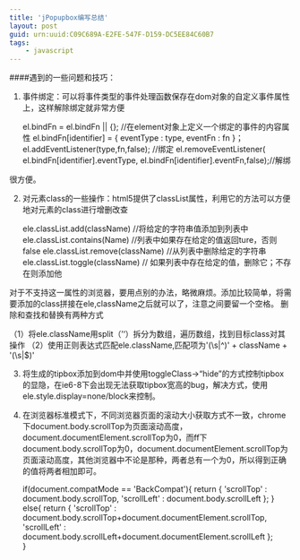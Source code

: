 ```yaml
---
title: 'jPopupbox编写总结'
layout: post
guid: urn:uuid:C09C689A-E2FE-547F-D159-DC5EE84C60B7
tags:
    - javascript
---
```

####遇到的一些问题和技巧： 

 1. 事件绑定：可以将事件类型的事件处理函数保存在dom对象的自定义事件属性上，这样解除绑定就非常方便

    el.bindFn = el.bindFn || {};    //在element对象上定义一个绑定的事件的内容属性
       el.bindFn[identifier] = {
         eventType : type,
         eventFn : fn
       }；                                  
    el.addEventListener(type,fn,false);    //绑定
    el.removeEventListener( el.bindFn[identifier].eventType, el.bindFn[identifier].eventFn,false);//解绑

很方便。

 2. 对元素class的一些操作：html5提供了classList属性，利用它的方法可以方便地对元素的class进行增删改查

    ele.classList.add(className)       //将给定的字符串值添加到列表中
    ele.classList.contains(Name)       //列表中如果存在给定的值返回ture，否则false
    ele.classList.remove(className) //从列表中删除给定的字符串
    ele.classList.toggle(className)  // 如果列表中存在给定的值，删除它；不存在则添加他

对于不支持这一属性的浏览器，要用点别的办法，略微麻烦。添加比较简单，将需要添加的class拼接在ele,className之后就可以了，注意之间要留一个空格。
删除和查找和替换有两种方式

（1）将ele.className用split（’‘）拆分为数组，遍历数组，找到目标class对其操作
（2）使用正则表达式匹配ele.className,匹配项为'(\\s|^)' + className + '(\\s|$)'

 3. 将生成的tipbox添加到dom中并使用toggleClass->“hide”的方式控制tipbox的显隐，在ie6-8下会出现无法获取tipbox宽高的bug，解决方式，使用ele.style.display=none/block来控制。
 4. 在浏览器标准模式下，不同浏览器页面的滚动大小获取方式不一致，chrome下document.body.scrollTop为页面滚动高度，document.documentElement.scrollTop为0，而ff下document.body.scrollTop为0，document.documentElement.scrollTop为页面滚动高度，其他浏览器中不论是那种，两者总有一个为0，所以得到正确的值将两者相加即可。

    if(document.compatMode == 'BackCompat'){
        return {
            'scrollTop' : document.body.scrollTop,
            'scrollLeft' : document.body.scrollLeft
        };
    }
    else{
        return {
            'scrollTop' : document.body.scrollTop+document.documentElement.scrollTop,
            'scrollLeft' : document.body.scrollLeft+document.documentElement.scrollLeft
        };           
    }
